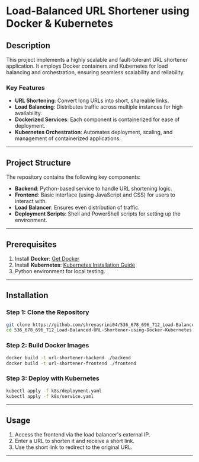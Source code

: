 # Load-Balanced URL Shortener using Docker & Kubernetes

## Description
This project implements a highly scalable and fault-tolerant URL shortener application. It employs Docker containers and Kubernetes for load balancing and orchestration, ensuring seamless scalability and reliability.

### Key Features
- **URL Shortening**: Convert long URLs into short, shareable links.
- **Load Balancing**: Distributes traffic across multiple instances for high availability.
- **Dockerized Services**: Each component is containerized for ease of deployment.
- **Kubernetes Orchestration**: Automates deployment, scaling, and management of containerized applications.

---

## Project Structure
The repository contains the following key components:
- **Backend**: Python-based service to handle URL shortening logic.
- **Frontend**: Basic interface (using JavaScript and CSS) for users to interact with.
- **Load Balancer**: Ensures even distribution of traffic.
- **Deployment Scripts**: Shell and PowerShell scripts for setting up the environment.

---

## Prerequisites
1. Install **Docker**: [Get Docker](https://www.docker.com/get-started)
2. Install **Kubernetes**: [Kubernetes Installation Guide](https://kubernetes.io/docs/setup/)
3. Python environment for local testing.

---

## Installation
### Step 1: Clone the Repository
```bash
git clone https://github.com/shreyasrini04/536_678_696_712_Load-Balanced-URL-Shortener-using-Docker-Kubernetes.git
cd 536_678_696_712_Load-Balanced-URL-Shortener-using-Docker-Kubernetes
```

### Step 2: Build Docker Images
```bash
docker build -t url-shortener-backend ./backend
docker build -t url-shortener-frontend ./frontend
```

### Step 3: Deploy with Kubernetes
```bash
kubectl apply -f k8s/deployment.yaml
kubectl apply -f k8s/service.yaml
```

---

## Usage
1. Access the frontend via the load balancer's external IP.
2. Enter a URL to shorten it and receive a short link.
3. Use the short link to redirect to the original URL.

---

